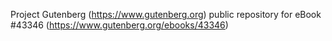 Project Gutenberg (https://www.gutenberg.org) public repository for eBook #43346 (https://www.gutenberg.org/ebooks/43346)
